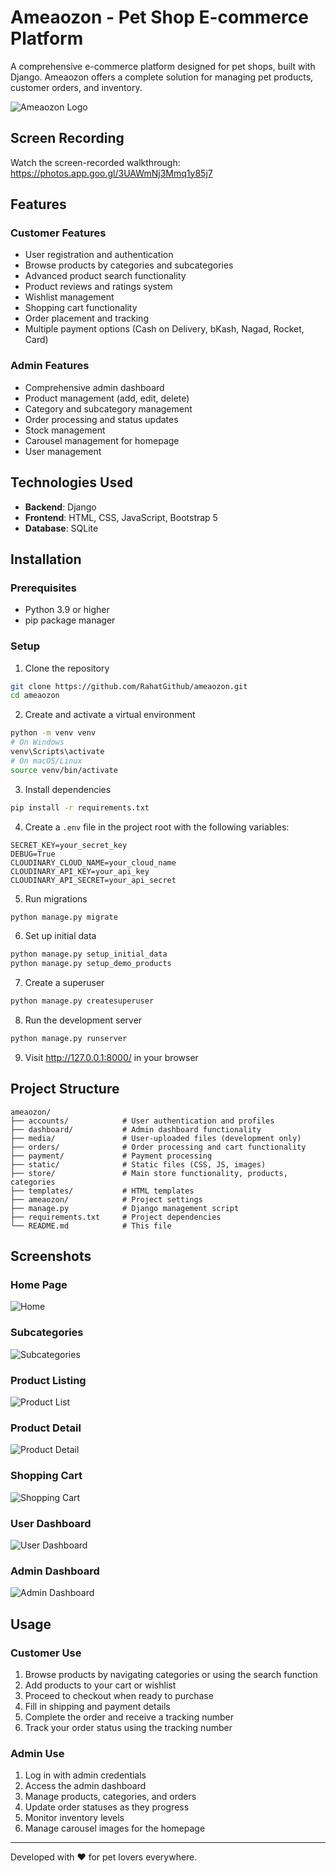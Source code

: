 # Ameaozon - Pet Shop E-commerce Platform

A comprehensive e-commerce platform designed for pet shops, built with Django. Ameaozon offers a complete solution for managing pet products, customer orders, and inventory.

![Ameaozon Logo](static/images/thumbnail.png)

## Screen Recording
Watch the screen-recorded walkthrough: https://photos.app.goo.gl/3UAWmNj3Mmq1y85j7 

## Features

### Customer Features
- User registration and authentication
- Browse products by categories and subcategories
- Advanced product search functionality
- Product reviews and ratings system
- Wishlist management
- Shopping cart functionality
- Order placement and tracking
- Multiple payment options (Cash on Delivery, bKash, Nagad, Rocket, Card)

### Admin Features
- Comprehensive admin dashboard
- Product management (add, edit, delete)
- Category and subcategory management
- Order processing and status updates
- Stock management
- Carousel management for homepage
- User management

## Technologies Used

- **Backend**: Django
- **Frontend**: HTML, CSS, JavaScript, Bootstrap 5
- **Database**: SQLite

## Installation

### Prerequisites
- Python 3.9 or higher
- pip package manager

### Setup

1. Clone the repository
```bash
git clone https://github.com/RahatGithub/ameaozon.git
cd ameaozon
```

2. Create and activate a virtual environment
```bash
python -m venv venv
# On Windows
venv\Scripts\activate
# On macOS/Linux
source venv/bin/activate
```

3. Install dependencies
```bash
pip install -r requirements.txt
```

4. Create a `.env` file in the project root with the following variables:
```
SECRET_KEY=your_secret_key
DEBUG=True
CLOUDINARY_CLOUD_NAME=your_cloud_name
CLOUDINARY_API_KEY=your_api_key
CLOUDINARY_API_SECRET=your_api_secret
```

5. Run migrations
```bash
python manage.py migrate
```

6. Set up initial data
```bash
python manage.py setup_initial_data
python manage.py setup_demo_products
```

7. Create a superuser
```bash
python manage.py createsuperuser
```

8. Run the development server
```bash
python manage.py runserver
```

9. Visit http://127.0.0.1:8000/ in your browser

## Project Structure

```
ameaozon/
├── accounts/            # User authentication and profiles
├── dashboard/           # Admin dashboard functionality
├── media/               # User-uploaded files (development only)
├── orders/              # Order processing and cart functionality
├── payment/             # Payment processing
├── static/              # Static files (CSS, JS, images)
├── store/               # Main store functionality, products, categories
├── templates/           # HTML templates
├── ameaozon/            # Project settings
├── manage.py            # Django management script
├── requirements.txt     # Project dependencies
└── README.md            # This file
```

## Screenshots

### Home Page
![Home](static/images/home-ss.png)

### Subcategories
![Subcategories](static/images/subcategories-ss.png)

### Product Listing
![Product List](static/images/product-list-ss.png)

### Product Detail
![Product Detail](static/images/product-detail-ss.png)

### Shopping Cart
![Shopping Cart](static/images/shopping-cart-ss.png)

### User Dashboard
![User Dashboard](static/images/user-dashboard-ss.png)

### Admin Dashboard
![Admin Dashboard](static/images/admin-dashboard-ss.png)

## Usage

### Customer Use
1. Browse products by navigating categories or using the search function
2. Add products to your cart or wishlist
3. Proceed to checkout when ready to purchase
4. Fill in shipping and payment details
5. Complete the order and receive a tracking number
6. Track your order status using the tracking number

### Admin Use
1. Log in with admin credentials
2. Access the admin dashboard
3. Manage products, categories, and orders
4. Update order statuses as they progress
5. Monitor inventory levels
6. Manage carousel images for the homepage



---

Developed with ❤️ for pet lovers everywhere.
